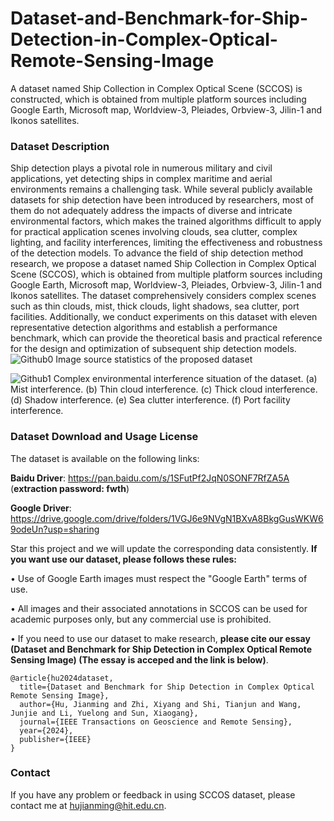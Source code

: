 # Dataset-and-Benchmark-for-Ship-Detection-in-Complex-Optical-Remote-Sensing-Image
A dataset named Ship Collection in Complex Optical Scene (SCCOS) is constructed, which is obtained from multiple platform sources including Google Earth, Microsoft map, Worldview-3, Pleiades, Orbview-3, Jilin-1 and Ikonos satellites. 

### Dataset Description
Ship detection plays a pivotal role in numerous military and civil applications, yet detecting ships in complex maritime and aerial environments remains a challenging task. While several publicly available datasets for ship detection have been introduced by researchers, most of them do not adequately address the impacts of diverse and intricate environmental factors, which makes the trained algorithms difficult to apply for practical application scenes involving clouds, sea clutter, complex lighting, and facility interferences, limiting the effectiveness and robustness of the detection models. To advance the field of ship detection method research, we propose a dataset named Ship Collection in Complex Optical Scene (SCCOS), which is obtained from multiple platform sources including Google Earth, Microsoft map, Worldview-3, Pleiades, Orbview-3, Jilin-1 and Ikonos satellites. The dataset comprehensively considers complex scenes such as thin clouds, mist, thick clouds, light shadows, sea clutter, port facilities. Additionally, we conduct experiments on this dataset with eleven representative detection algorithms and establish a performance benchmark, which can provide the theoretical basis and practical reference for the design and optimization of subsequent ship detection models.
![Github0](https://github.com/user-attachments/assets/c8f1fee0-9fab-4ec7-a80a-16edc15bd023)
Image source statistics of the proposed dataset

![Github1](https://github.com/user-attachments/assets/cd920bec-6378-4ad9-8f23-bcfb67202cc2)
Complex environmental interference situation of the dataset. (a) Mist interference. (b) Thin cloud interference. (c) Thick cloud interference. (d) Shadow interference. (e) Sea clutter interference. (f) Port facility interference.




### Dataset Download and Usage License
The dataset is available on the following links:

**Baidu Driver**: https://pan.baidu.com/s/1SFutPf2JqN0SONF7RfZA5A (**extraction password: fwth**)

**Google Driver**: https://drive.google.com/drive/folders/1VGJ6e9NVgN1BXvA8BkgGusWKW69odeUn?usp=sharing

Star this project and we will update the corresponding data consistently. **If you want use our dataset, please follows these rules:**

• Use of Google Earth images must respect the "Google Earth" terms of use.

• All images and their associated annotations in SCCOS can be used for academic purposes only, but any commercial use is prohibited.

• If you need to use our dataset to make research, **please cite our essay (Dataset and Benchmark for Ship Detection in Complex Optical Remote Sensing Image) (The essay is acceped and the link is below)**.

```
@article{hu2024dataset,
  title={Dataset and Benchmark for Ship Detection in Complex Optical Remote Sensing Image},
  author={Hu, Jianming and Zhi, Xiyang and Shi, Tianjun and Wang, Junjie and Li, Yuelong and Sun, Xiaogang},
  journal={IEEE Transactions on Geoscience and Remote Sensing},
  year={2024},
  publisher={IEEE}
}
```

### Contact
If you have any problem or feedback in using SCCOS dataset, please contact me at hujianming@hit.edu.cn.
